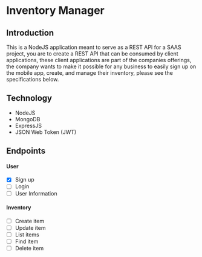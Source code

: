 # Inventory Manager

## Introduction
This is a NodeJS application meant to serve as a REST API for a SAAS project, you are to create a REST API that can be consumed by client applications, these client applications are part of the companies offerings, the company wants to make it possible for any business to easily sign up on the mobile app, create, and manage their inventory, please see the specifications below.

## Technology
- NodeJS
- MongoDB
- ExpressJS
- JSON Web Token (JWT)

## Endpoints

#### User
- [x] Sign up
- [ ] Login
- [ ] User Information

#### Inventory
- [ ] Create item
- [ ] Update item
- [ ] List items
- [ ] Find item
- [ ] Delete item
